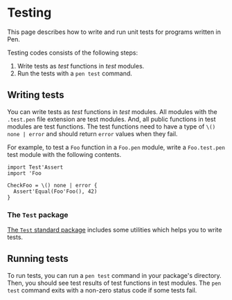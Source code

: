 # Testing

This page describes how to write and run unit tests for programs written in Pen.

Testing codes consists of the following steps:

1. Write tests as _test_ functions in _test_ modules.
1. Run the tests with a `pen test` command.

## Writing tests

You can write tests as _test_ functions in _test_ modules. All modules with the `.test.pen` file extension are test modules. And, all public functions in test modules are test functions. The test functions need to have a type of `\() none | error` and should return `error` values when they fail.

For example, to test a `Foo` function in a `Foo.pen` module, write a `Foo.test.pen` test module with the following contents.

```pen
import Test'Assert
import 'Foo

CheckFoo = \() none | error {
  Assert'Equal(Foo'Foo(), 42)
}
```

### The `Test` package

[The `Test` standard package](../references/standard-packages/test.md) includes some utilities which helps you to write tests.

## Running tests

To run tests, you can run a `pen test` command in your package's directory. Then, you should see test results of test functions in test modules. The `pen test` command exits with a non-zero status code if some tests fail.
